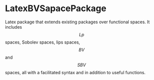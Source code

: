 # LatexBVSapacePackage

Latex package that extends existing packages over functional spaces. 
It includes $$Lp$$ spaces, Sobolev spaces, lips spaces, $$BV$$ and $$SBV$$ spaces, 
all with a facilitated syntax and in addition to useful functions.
